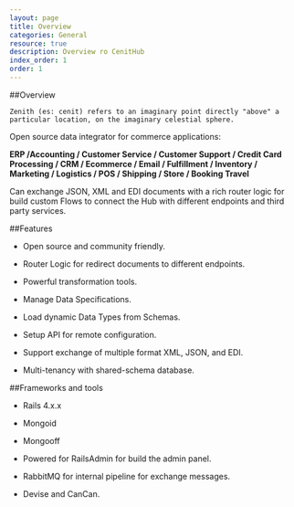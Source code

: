 ```yaml
---
layout: page
title: Overview
categories: General
resource: true
description: Overview ro CenitHub
index_order: 1
order: 1
---
```


##Overview

```
Zenith (es: cenit) refers to an imaginary point directly "above" a particular location, on the imaginary celestial sphere.
```

Open source data integrator for commerce applications: 

**ERP /Accounting / Customer Service / Customer Support / Credit Card Processing / CRM / Ecommerce / Email / Fulfillment / Inventory / Marketing / Logistics / POS / Shipping / Store / Booking Travel**

Can exchange JSON, XML and EDI documents with a rich router logic for build custom Flows to connect the Hub with different endpoints and third party services.

##Features

* Open source and community friendly. 

* Router Logic for redirect documents to different endpoints.

* Powerful transformation tools.

* Manage Data Specifications. 

* Load dynamic Data Types from Schemas. 

* Setup API for remote configuration.

* Support exchange of multiple format XML, JSON, and EDI.

* Multi-tenancy with shared-schema database.

##Frameworks and tools

* Rails 4.x.x

* Mongoid

* Mongooff

* Powered for RailsAdmin for build the admin panel.

* RabbitMQ for internal pipeline for exchange messages.

* Devise and CanCan.

